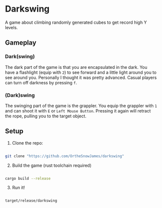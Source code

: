 # Darkswing

A game about climbing randomly generated cubes to get record high Y levels.

## Gameplay

### Dark(swing)

The dark part of the game is that you are encapsulated in the dark. You have a flashlight (equip with `2`) to see forward and a little light around you to see around you.
Personally I thought it was pretty advanced. Casual players can turn off darkness by pressing `f`.

### (Dark)swing

The swinging part of the game is the grappler. You equip the grappler with `1` and can shoot it with `E` or `Left Mouse Button`. Pressing it again will retract the rope, pulling you to the target object.

## Setup

1. Clone the repo:

```sh

git clone "https://github.com/OrtheSnowJames/darkswing"

```

2. Build the game (rust toolchain required)

```sh

cargo build --release

```

3. Run it!

```sh

target/release/darkswing

```